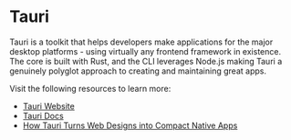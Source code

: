 # Tauri

Tauri is a toolkit that helps developers make applications for the major desktop platforms - using virtually any frontend framework in existence. The core is built with Rust, and the CLI leverages Node.js making Tauri a genuinely polyglot approach to creating and maintaining great apps.

Visit the following resources to learn more:

- [Tauri Website](https://tauri.app/)
- [Tauri Docs](https://tauri.app/v1/guides/)
- [How Tauri Turns Web Designs into Compact Native Apps](https://thenewstack.io/how-tauri-turns-web-designs-into-compact-native-apps/)
